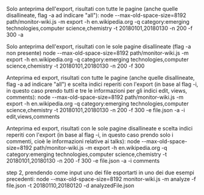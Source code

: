 Solo anteprima dell'export, risultati con tutte le pagine (anche quelle disallineate, flag -a ad indicare "all"):
node --max-old-space-size=8192 path/monitor-wiki.js -m export -h en.wikipedia.org -q category:emerging technologies,computer science,chemistry -t 20180101,20180130 -n 200 -f 300 -a


Solo anteprima dell'export, risultati con le sole pagine disallineate (flag -a non presente)
node --max-old-space-size=8192 path/monitor-wiki.js -m export -h en.wikipedia.org -q category:emerging technologies,computer science,chemistry -t 20180101,20180130 -n 200 -f 300



Anteprima ed export, risultati con tutte le pagine (anche quelle disallineate, flag -a ad indicare "all") e scelta indici reperiti con l'export (in base al flag -i, in questo caso prendo tutti e tre le informazioni per gli indici edit, views, comments):
node --max-old-space-size=8192 path/monitor-wiki.js -m export -h en.wikipedia.org -q category:emerging technologies,computer science,chemistry -t 20180101,20180130 -n 200 -f 300 -e file.json -a -i edit,views,comments




Anteprima ed export, risultati con le sole pagine disallineate e scelta indici reperiti con l'export (in base al flag -i, in questo caso prendo solo i commenti, cioè le informazioni relative ai talks):
node --max-old-space-size=8192 path/monitor-wiki.js -m export -h en.wikipedia.org -q category:emerging technologies,computer science,chemistry -t 20180101,20180130 -n 200 -f 300 -e file.json -a -i comments

step 2, prendendo come input uno dei file esportarti in uno dei due esempi precedenti:
node --max-old-space-size=8192 monitor-wiki.js -m analyze -f file.json -t 20180110,20180120 -d analyzedFile.json

